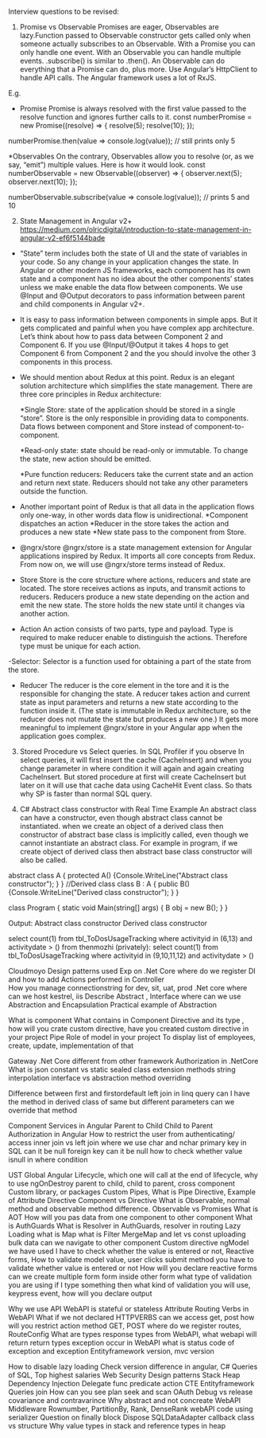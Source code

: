 Interview questions to be revised:

1. Promise vs Observable
Promises are eager, Observables are lazy.Function passed to Observable constructor gets called only when someone actually subscribes to an Observable.
With a Promise you can only handle one event.
With an Observable you can handle multiple events.
.subscribe() is similar to .then(). 
An Observable can do everything that a Promise can do, plus more.
Use Angular’s HttpClient to handle API calls.
The Angular framework uses a lot of RxJS.


E.g.
* Promise
Promise is always resolved with the first value passed to the resolve function and ignores further calls to it.
const numberPromise = new Promise((resolve) => {
    resolve(5);
    resolve(10);
});

numberPromise.then(value => console.log(value));
// still prints only 5

*Observables
On the contrary, Observables allow you to resolve (or, as we say, “emit”) multiple values. Here is how it would look.
const numberObservable = new Observable((observer) => {
    observer.next(5);
    observer.next(10);
});

numberObservable.subscribe(value => console.log(value));
// prints 5 and 10


2. State Management in Angular v2+
https://medium.com/olricdigital/introduction-to-state-management-in-angular-v2-ef6f5144bade

- “State” term includes both the state of UI and the state of variables in your code. So any change in your application changes the state.
In Angular or other modern JS frameworks, each component has its own state and a component has no idea about the other components’ states unless we make enable the data flow between components. We use @Input and @Output decorators to pass information between parent and child components in Angular v2+.

- It is easy to pass information between components in simple apps. But it gets complicated and painful when you have complex app architecture. Let’s think about how to pass data between Component 2 and Component 6. If you use @Input/@Output it takes 4 hops to get Component 6 from Component 2 and the you should involve the other 3 components in this process.

- We should mention about Redux at this point. Redux is an elegant solution architecture which simplifies the state management.
There are three core principles in Redux architecture:

	*Single Store: state of the application should be stored in a single “store”. Store is the only responsible in providing data to components. Data flows between component and Store instead of component-to-component.

	*Read-only state: state should be read-only or immutable. To change the state, new action should be emitted.

	*Pure function reducers: Reducers take the current state and an action and return next state. Reducers should not take any other parameters outside the function.
	
- Another important point of Redux is that all data in the application flows only one-way, in other words data flow is unidirectional.
	*Component dispatches an action
	*Reducer in the store takes the action and produces a new state
	*New state pass to the component from Store.
	
- @ngrx/store
@ngrx/store is a state management extension for Angular applications inspired by Redux. It imports all core concepts from Redux. From now on, we will use @ngrx/store terms instead of Redux.

- Store
Store is the core structure where actions, reducers and state are located. The store receives actions as inputs, and transmit actions to reducers. Reducers produce a new state depending on the action and emit the new state. The store holds the new state until it changes via another action.

- Action
An action consists of two parts, type and payload. Type is required to make reducer enable to distinguish the actions. Therefore type must be unique for each action.

-Selector: Selector is a function used for obtaining a part of the state from the store.

- Reducer
The reducer is the core element in the tore and it is the responsible for changing the state. A reducer takes action and current state as input parameters and returns a new state according to the function inside it.
(The state is immutable in Redux architecture, so the reducer does not mutate the state but produces a new one.)
It gets more meaningful to implement @ngrx/store in your Angular app when the application goes complex.

3. Stored Procedure vs Select queries.
In SQL Profiler if you observe In select queries, it will first insert the cache (CacheInsert) and when you change parameter in where condition it will again and again creating CacheInsert. But stored procedure at first will create CacheInsert but later on it will use that cache data using CacheHit Event class. So thats why SP is faster than normal SQL query.


3. C# Abstract class constructor with Real Time Example
An abstract class can have a constructor, even though abstract class cannot be instantiated. 
when we create an object of a derived class then constructor of abstract base class is implicitly called, even though we cannot instantiate an abstract class. For example in program, if we create object of derived class then abstract base class constructor will also be called.

abstract class A
{
    protected A() {Console.WriteLine("Abstract class constructor"); }
}
//Derived class
class B : A
{
   public B() {Console.WriteLine("Derived class constructor"); }
}

class Program
{
    static void Main(string[] args)
    {
        B obj = new B();
    }
}

Output:
Abstract class constructor
Derived class constructor

select count(1) from tbl_ToDosUsageTracking where activityid in (6,13) and activitydate  > ()
from thenmozhi (privately):
select count(1) from tbl_ToDosUsageTracking where activityid in (9,10,11,12) and activitydate  > ()


Cloudmoyo
Design patterns used
Exp on .Net Core
where do we register DI and how to add
Actions performed in Controller  
How you manage connectionstring for dev, sit, uat, prod
.Net core where can we host kestrel, iis
Describe Abstract , Interface where can we use
Abstraction and Encapsulation
Practical example of Abstraction

What is component
What contains in Component
Directive and its type , how will you crate custom directive, have you created custom directive in your project
Pipe
Role of model in your project
To display list of employees, create, update, implementation of that


Gateway
.Net Core different from other framework
Authorization in .NetCore
What is json
constant vs static 
sealed class
extension methods
string interpolation
interface vs abstraction
method overriding

Difference between first and firstordefault
left join in linq query
can I have the method in derived class of same but different parameters can we override that method

Component
Services in Angular
Parent to Child
Child to Parent
Authorization in Angular
How to restrict the user from authenticating/ access
inner join vs left join
where we use char and nchar
primary key in SQL can it be null
foreign key can it be null
how to check whether value isnull in where condition

UST Global
Angular Lifecycle, which one will call at the end of lifecycle,  why to use ngOnDestroy
parent to child, child to parent, cross component
Custom library, or packages
Custom Pipes, What is Pipe
Directive, Example of Attribute Directive
Component vs Directive
What is Observable, normal method and observable method difference.
Observable vs Promises
What is AOT
How will you pas data from one component to other component
What is AuthGuards
What is Resolver in AuthGuards, resolver in routing
Lazy Loading
what is Map
what is Filter
MergeMap and 
let vs const
uploading bulk data can we navigate to other component
Custom directive
ngModel we have used I have to check whether the value is entered or not, Reactive forms, How to validate model value, user clicks submit method you have to validate whether value is entered or not
How will you declare reactive forms
can we create multiple form form inside other form
what type of validation you are using
if I type something then what kind of validation you will use,  keypress event, how will you declare output

Why we use API
WebAPI is stateful or stateless
Attribute Routing
Verbs in WebAPI
What if we not declared HTTPVERBS can we access get, post
how will you restrict action method GET, POST
where do we register routes, RouteConfig
What are types response types from WebAPI, what webapi will return return types
exception occur in WebAPI what is status code of exception and exception
Entityframework version, mvc version


How to disable lazy loading
Check version difference in angular, C#
Queries of SQL, Top highest salaries
Web Security
Design patterns 
Stack Heap
Dependency Injection
Delegate func predicate action
CTE
Entityframework Queries join
How can you see plan seek and scan
OAuth
Debug vs release
covariance and contravarince
Why abstract and not concreate
WebAPI Middleware
Rownumber, PartitionBy, Rank, DenseRank
webAPI code using serializer
Question on finally block
Dispose
SQLDataAdapter
callback
class vs structure
Why value types in stack and reference types in heap
